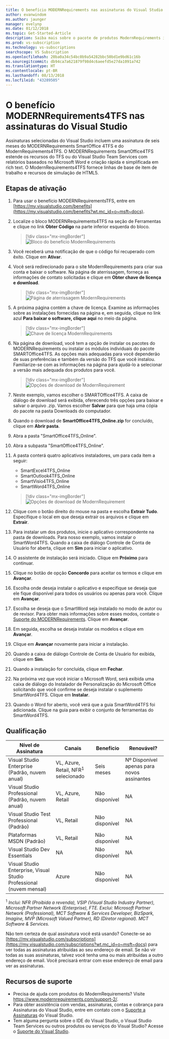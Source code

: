 ```yaml
---
title: O benefício MODERNRequirements nas assinaturas do Visual Studio | Microsoft Docs
author: evanwindom
ms.author: jaunger
manager: evelynp
ms.date: 01/12/2018
ms.topic: Get-Started-Article
description: Saiba mais sobre o pacote de produtos ModernRequirements incluído em assinaturas selecionadas do Visual Studio Enterprise.
ms.prod: vs-subscription
ms.technology: vs-subscriptions
searchscope: VS Subscription
ms.openlocfilehash: 20ba0a34c54bc0b9a54282bbc50bd1e9bd61c16b
ms.sourcegitcommit: db94ca7a621879f98d4c6aeefd5e27da1091a742
ms.translationtype: HT
ms.contentlocale: pt-BR
ms.lasthandoff: 08/13/2018
ms.locfileid: "43289505"
---
```

# <a name="the-modernrequirements4tfs-benefit-in-visual-studio-subscriptions"></a>O benefício MODERNRequirements4TFS nas assinaturas do Visual Studio

Assinaturas selecionadas do Visual Studio incluem uma assinatura de seis meses do MODERNRequirements SmartOffice 4TFS e do ModernRequirements4TFS.  O MODERNRequirements SmartOffice4TFS estende os recursos do TFS ou do Visual Studio Team Services com relatórios baseados no Microsoft Word e criação rápida e simplificada em rich text.  O ModernRequirements4TFS fornece linhas de base de item de trabalho e recursos de simulação de HTML5.


## <a name="activation-steps"></a>Etapas de ativação
1.  Para usar o benefício MODERNRequirementsTFS, entre em [https://my.visualstudio.com/benefits](https://my.visualstudio.com/benefits?wt.mc_id=o~msft~docs).
2.  Localize o bloco MODERNRequirements4TFS na seção de Ferramentas e clique no link **Obter Código** na parte inferior esquerda do bloco.
    > [!div class="mx-imgBorder"]
    > ![Bloco do benefício ModernRequirements](_img\vs-modernreq\vs-modernreq-tile.png)

2.  Você receberá uma notificação de que o código foi recuperado com êxito.  Clique em **Ativar**.

3.  Você será redirecionado para o site ModernRequirements para criar sua conta e baixar o software.  Na página de aterrissagem, forneça as informações de contato solicitadas e clique em **Obter chave de licença e download**.
    > [!div class="mx-imgBorder"]
    > ![Página de aterrissagem ModernRequirements](_img\vs-modernreq\vs-modernreq-landing.png)


4.  A próxima página contém a chave de licença.  Examine as informações sobre as instalações fornecidas na página e, em seguida, clique no link azul **Para baixar o software, clique aqui** no meio da página.
    > [!div class="mx-imgBorder"]
    > ![Chave de licença ModernRequirements](_img\vs-modernreq\vs-modernreq-license-new-resized.png)


5.  Na página de download, você tem a opção de instalar os pacotes do MODERNRequirements ou instalar os módulos individuais do pacote SMARTOffice4TFS.  As opções mais adequadas para você dependerão de suas preferências e também da versão do TFS que você instalou.  Familiarize-se com as informações na página para ajudá-lo a selecionar a versão mais adequada dos produtos para você.
    > [!div class="mx-imgBorder"]
    > ![Opções de download de ModernRequirement](_img\vs-modernreq\vs-modernreq-download-page-new.png)

6.  Neste exemplo, vamos escolher o SMARTOffice4TFS.  A caixa de diálogo de download será exibida, oferecendo três opções para baixar e salvar o arquivo .zip.  Vamos escolher **Salvar** para que haja uma cópia do pacote na pasta Downloads do computador.

7.  Quando o download de **SmartOffice4TFS_Online.zip** for concluído, clique em **Abrir pasta**.

8.  Abra a pasta "SmartOffice4TFS_Online".

9.  Abra a subpasta "SmartOffice4TFS_Online".

10. A pasta conterá quatro aplicativos instaladores, um para cada item a seguir:
    - SmartExcel4TFS_Online
    - SmartOutlook4TFS_Online
    - SmartVisio4TFS_Online
    - SmartWord4TFS_Online

    > [!div class="mx-imgBorder"]
    > ![Opções de download de ModernRequirement](_img\vs-modernreq\vs-modernreq-downloaded-cropped.png)

11. Clique com o botão direito do mouse na pasta e escolha **Extrair Tudo**.  Especifique o local em que deseja extrair os arquivos e clique em **Extrair**.

12. Para instalar um dos produtos, inicie o aplicativo correspondente na pasta de downloads.  Para nosso exemplo, vamos instalar o SmartWord4TFS.  Quando a caixa de diálogo Controle de Conta de Usuário for aberta, clique em **Sim** para iniciar o aplicativo.

13. O assistente de instalação será iniciado.  Clique em **Próximo** para continuar.

14. Clique no botão de opção **Concordo** para aceitar os termos e clique em **Avançar**.

15. Escolha onde deseja instalar o aplicativo e especifique se deseja que ele fique disponível para todos os usuários ou apenas para você.  Clique em **Avançar**.

16. Escolha se deseja que o SmartWord seja instalado no modo de autor ou de revisor.  Para obter mais informações sobre esses modos, contate o [Suporte do MODERNRequirements](http://www.modernrequirements.com/support-2/).  Clique em **Avançar**.

17. Em seguida, escolha se deseja instalar os modelos e clique em **Avançar**.

18. Clique em **Avançar** novamente para iniciar a instalação.

19. Quando a caixa de diálogo Controle de Conta de Usuário for exibida, clique em **Sim**.

20. Quando a instalação for concluída, clique em **Fechar**.

21. Na próxima vez que você iniciar o Microsoft Word, será exibida uma caixa de diálogo do Instalador de Personalização do Microsoft Office solicitando que você confirme se deseja instalar o suplemento SmartWord4TFS.  Clique em **Instalar**.

22. Quando o Word for aberto, você verá que a guia SmartWord4TFS foi adicionada. Clique na guia para exibir o conjunto de ferramentas do SmartWord4TFS.

## <a name="eligibility"></a>Qualificação
| Nível de Assinatura                                                 |     Canais                                            | Benefício                                                          | Renovável?    |
|--------------------------------------------------------------------|---------------------------------------------------------|------------------------------------------------------------------|---------------|
| Visual Studio Enterprise (Padrão, nuvem anual)   | VL, Azure, Retail, NFR<sup>1</sup> selecionado | Seis meses       |  Nº  Disponível apenas para novos assinantes          |
| Visual Studio Professional (Padrão, nuvem anual) | VL, Azure, Retail                                       | Não disponível                                                          |NA     |
| Visual Studio Test Professional (Padrão)                         | VL, Retail                                              | Não disponível                                                          |NA     |
| Plataformas MSDN (Padrão)                                          | VL, Retail                                              | Não disponível                                                          |NA     |
| Visual Studio Dev Essentials | NA  |Não disponível                                                          |NA     |
| Visual Studio Enterprise, Visual Studio Professional (nuvem mensal) | Azure                                       | Não disponível                                                           |NA|

<sup>1</sup>  *Inclui:  NFR (Proibida a revenda), VSIP (Visual Studio Industry Partner), Microsoft Partner Network (Enterprise), FTE.  Exclui: Microsoft Partner Network (Professional), MCT Software & Services Developer, BizSpark, Imagine, MVP (Microsoft Valued Partner), RD (Diretor regional).  MCT Software & Services.*

Não tem certeza de qual assinatura você está usando?  Conecte-se ao [https://my.visualstudio.com/subscriptions](https://my.visualstudio.com/subscriptions?wt.mc_id=o~msft~docs) para ver todas as assinaturas atribuídas ao seu endereço de email. Se não vir todas as suas assinaturas, talvez você tenha uma ou mais atribuídas a outro endereço de email.  Você precisará entrar com esse endereço de email para ver as assinaturas.

## <a name="support-resources"></a>Recursos de suporte
-  Precisa de ajuda com produtos do ModernRequirements?  Visite https://www.modernrequirements.com/support-2/.
-  Para obter assistência com vendas, assinaturas, contas e cobrança para Assinaturas do Visual Studio, entre em contato com o [Suporte a Assinaturas](https://visualstudio.microsoft.com/subscriptions/support/) do Visual Studio.
-  Tem alguma pergunta sobre o IDE do Visual Studio, o Visual Studio Team Services ou outros produtos ou serviços do Visual Studio?  Acesse o [Suporte do Visual Studio](https://visualstudio.microsoft.com/support/).